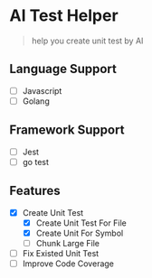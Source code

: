 # AI Test Helper

> help you create unit test by AI

## Language Support

- [ ] Javascript
- [ ] Golang

## Framework Support

- [ ] Jest
- [ ] go test

## Features

- [x] Create Unit Test
  - [x] Create Unit Test For File
  - [x] Create Unit For Symbol
  - [ ] Chunk Large File
- [ ] Fix Existed Unit Test
- [ ] Improve Code Coverage
